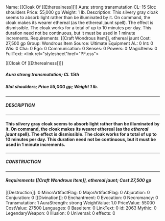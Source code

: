 Name: [[Cloak Of [[Etherealness]]]]
Aura: strong transmutation
CL: 15
Slot: shoulders
Price: 55,000 gp
Weight: 1 lb.
Description: This silvery gray cloak seems to absorb light rather than be illuminated by it. On command, the cloak makes its wearer ethereal (as the ethereal jaunt spell). The effect is dismissible. The cloak works for a total of up to 10 minutes per day. This duration need not be continuous, but it must be used in 1 minute increments.
Requirements: [[Craft Wondrous Item]], ethereal jaunt
Cost: 27,500 gp
Group: Wondrous Item
Source: Ultimate Equipment
AL: 0
Int: 0
Wis: 0
Cha: 0
Ego: 0
Communication: 0
Senses: 0
Powers: 0
MagicItems: 0
FullText: <link rel="stylesheet"href="PF.css"><div class="heading"><p class="alignleft">[[Cloak Of [[Etherealness]]]]</p><div style="clear: both;"></div></div><div><h5><b>Aura </b>strong transmutation; <b>CL </b>15th</h5><h5><b>Slot </b>shoulders; <b>Price </b>55,000 gp; <b>Weight </b>1 lb.</h5></div><hr/><div><h5><b>DESCRIPTION</b></h5></div><hr/><div><h4><p>This silvery gray cloak seems to absorb light rather than be illuminated by it. On command, the cloak makes its wearer ethereal (as the <i>ethereal jaunt</i> spell). The effect is dismissible. The cloak works for a total of up to 10 minutes per day. This duration need not be continuous, but it must be used in 1 minute increments.</p></h4></div><hr/><div><h5><b>CONSTRUCTION</b></h5></div><hr/><div><h5><b>Requirements </b>[[Craft Wondrous Item]], <i>ethereal jaunt</i>; <b>Cost </b>27,500 gp</h5></div>
[[Destruction]]: 0
MinorArtifactFlag: 0
MajorArtifactFlag: 0
Abjuration: 0
Conjuration: 0
[[Divination]]: 0
Enchantment: 0
Evocation: 0
Necromancy: 0
Transmutation: 1
AuraStrength: strong
WeightValue: 1.0
PriceValue: 55000
CostValue: 27500
Languages: 0
BaseItem: 0
LinkText: 0
id: 2063
Mythic: 0
LegendaryWeapon: 0
Illusion: 0
Universal: 0
effects: 0
